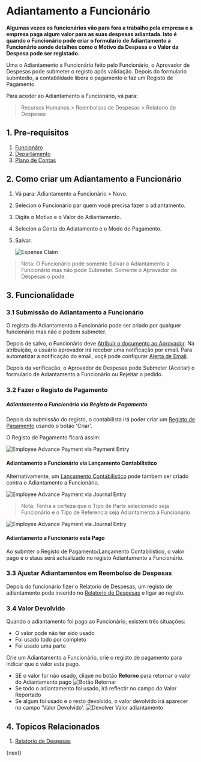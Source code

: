<!-- add-breadcrumbs -->
# Adiantamento a Funcionário

**Algumas vezes os funcionários vão para fora a trabalho pela empresa e a empresa paga algum valor para as suas despesas adiantada. Isto é quando o Funcionário pode criar o formulario de Adiantamento a Funcionário aonde detalhes como o Motivo da Despesa e o Valor da Despesa pode ser registado.**

Uma o Adiantamento a Funcionário feito pelo Funcionário, o Aprovador de Despesas pode submeter o registo após validação. Depois do formulario submtedio, a contabilidade libera o pagamento e faz um Registo de Pagamento.

Para aceder ao Adiantamento a Funcionário, vá para:

> Recursos Humanos > Reembolsos de Despesas > Relatorio de Despesas

## 1. Pre-requisitos

1. [Funcionáro](/docs/user/manual/pt/recursos-humanos/funcioário)
1. [Departamento](/docs/user/manual/pt/recursos-humanos/departamento)
1. [Plano de Contas](/docs/user/manual/pt/contabilidade/plano-de-contas)

## 2. Como criar um Adiantamento a Funcionário
1. Vá para: Adiantamento a Funcionário > Novo.
1. Selecion o Funcionário par quem voçê precisa fazer o adiantamento.
1. Digite o Motivo e o Valor do Adiantamento.
1. Selecion a Conta do Adiatamento e o Modo do Pagamento.
1. Salvar.

    <img class="screenshot" alt="Expense Claim" src="{{docs_base_url}}/assets/img/human-resources/employee-advance.png">

> Nota: O Funcionário pode somente Salvar o Adiantamento a Funcionário mas não pode Submeter. Somente o Aprovador de Despesas o pode.

## 3. Funcionalidade

### 3.1 Submissão do Adiantamento a Funcionário

O registo do Adiantamento a Funcionário pode ser criado por qualquer funcionário mas não o podem submeter.

Depois de salvo, o Funcionário deve [Atribuir o documento ao Aprovador](/docs/user/manual/pt/usando-erpnext/atribuição). Na atribuição, o usuário aprovador irá receber uma notificação por email. Para automatizar a notificação do email, voçê pode configurar [Alerta de Email](/docs/user/manual/pt/configuração/notificações.html).

Depois da verificação, o Aprovador de Despesas pode Submeter (Aceitar) o formulario de Adiantamento a Funcionário ou Rejeitar o pedido.

### 3.2 Fazer o Registo de Pagamento

##### Adiantamento a Funcionário via Registo de Pagamento
Depois da submissão do registo, o contabilista irá poder criar um [Registo de Pagamento](/docs/user/manual/pt/contabilidade/registo-pagamento) usando o botão 'Criar'.

O Registo de Pagamento ficará assim:

<img class="screenshot" alt="Employee Advance Payment via Payment Entry" src="{{docs_base_url}}/assets/img/human-resources/employee-advance-payment-entry.png">

#### Adiantamento a Funcionário via Lançamento Contabilistico
Alternativamente, um [Lançamento Contabilistico](/docs/user/manual/pt/contabilidade/lançamento-contabilistico) pode tambem ser criado contra o Adiantamento a Funcionário.


<img class="screenshot" alt="Employee Advance Payment via Journal Entry" src="{{docs_base_url}}/assets/img/human-resources/employee-advance-journal-entry1.png">

> Nota: Tenha a certeza que o Tipo de Parte selecionado seja Funcionário e o Tipo de Referencia seja Adiantamento a Funcionário

<img class="screenshot" alt="Employee Advance Payment via Journal Entry" src="{{docs_base_url}}/assets/img/human-resources/employee-advance-journal-entry2.png">

#### Adiantamento a Funcionário está Pago
Ao submter o Registo de Pagamento/Lançamento Contabilistico, o valor pago e o staus será actualizado no registo Adiantamento a Funcionário.

### 3.3 Ajustar Adiantamentos em Reembolso de Despesas

Depois do funcionário fizer o Relatorio de Despesas, um registo de adiantamento pode inserido no [Relatorio de Despesas](/docs/user/manual/pt/human-resources/relatorio-despesas) e ligar ao registo.


### 3.4 Valor Devolvido
Quando o adiantamento foi pago ao Funcionário, existem três situações:

* O valor pode não ter sido usado
* Foi usado todo por completo
* Foi usado uma parte


Crie um Adiantamento a Funcionário, crie o registo de pagamento para indicar que o valor esta pago. 

* SE o valor for não usado, clique no botão **Retorno** para retornar o valor do Adiantamento pago
    ![Botão Retornar](/docs/assets/img/human-resources/advance-return-button.png)
* Se todo o adiantamento foi usado, irá reflectir no campo do Valor Reportado
* Se algum foi usado e o resto devolvido, o valor devolvido irá aparecer no campo 'Valor Devolvido'.
    ![Devolver Valor adiantamento](/docs/assets/img/human-resources/advance-returned-amount.png)

## 4. Topicos Relacionados

1. [Relatorio de Despesas](/docs/user/manual/pt/human-resources/relatorio-despesas)



{next}
